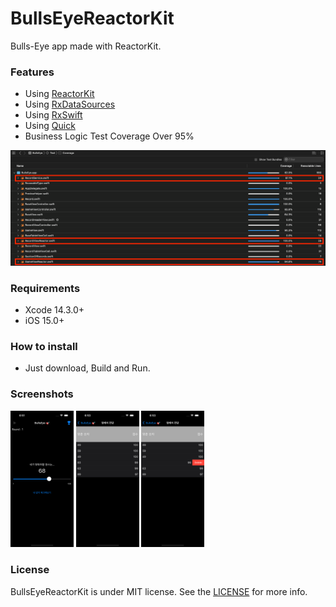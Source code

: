 # BullsEyeReactorKit

Bulls-Eye app made with ReactorKit.

### Features

* Using [ReactorKit](https://github.com/ReactorKit/ReactorKit)
* Using [RxDataSources](https://github.com/RxSwiftCommunity/RxDataSources)
* Using [RxSwift](https://github.com/ReactiveX/RxSwift)
* Using [Quick](https://github.com/Quick/Quick)
* Business Logic Test Coverage Over 95%

<img src="https://github.com/lyfeoncloudnine/BullsEyeReactorKit/blob/main/Screenshots/04.png?raw=true">

### Requirements

* Xcode 14.3.0+
* iOS 15.0+

### How to install

* Just download, Build and Run.

### Screenshots

<img src="https://github.com/lyfeoncloudnine/BullsEyeReactorKit/blob/main/Screenshots/01.png?raw=true" width=20%> <img src="https://github.com/lyfeoncloudnine/BullsEyeReactorKit/blob/main/Screenshots/02.png?raw=true" width=20%> <img src="https://github.com/lyfeoncloudnine/BullsEyeReactorKit/blob/main/Screenshots/03.png?raw=true" width=20%>

### License

BullsEyeReactorKit is under MIT license. See the [LICENSE](https://github.com/lyfeoncloudnine/BullsEyeReactorKit/blob/main/LICENSE) for more info.